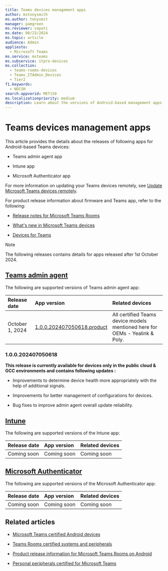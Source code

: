 ```yaml
---
title: Teams devices management apps
author: mstonysmith
ms.author: tonysmit
manager: pamgreen
ms.reviewer: vapati
ms.date: 08/23/2024
ms.topic: article
audience: Admin
appliesto:
  - Microsoft Teams
ms.service: msteams
ms.subservice: itpro-devices
ms.collection: 
  - teams-rooms-devices
  - Teams_ITAdmin_Devices
  - Tier2
f1.keywords: 
  - NOCSH
search.appverid: MET150
ms.localizationpriority: medium
description: Learn about the versions of Android-based management apps that are supported on Android-based Teams devices including the Teams admin agent app, the Intune app, and the Microsoft Authenticator app.
---
```

# Teams devices management apps

This article provides the details about the releases of following apps for Android-based Teams devices:

- Teams admin agent app
- Intune app

- Microsoft Authenticator app

For more information on updating your Teams devices remotely, see [Update Microsoft Teams devices remotely](/microsoftteams/devices/remote-update).

For product release information about firmware and Teams app, refer to the following:

- [Release notes for Microsoft Teams Rooms](/microsoftteams/rooms/rooms-release-note?tabs=Android)

- [What's new in Microsoft Teams devices](https://support.microsoft.com/office/what-s-new-in-microsoft-teams-devices-eabf4d81-acdd-4b23-afa1-9ee47bb7c5e2)

- [Devices for Teams](/microsoftteams/devices/teams-ip-phones#product-release-information-for-teams-phones)

> [!NOTE]
> The following releases contains details for apps released after 1st October 2024.
## [Teams admin agent](#tab/Agent)

The following are supported versions of Teams admin agent app:

|**Release date**|**App version**|**Related devices**|
|:-----|:-----|:-----|
|October 1, 2024|[1.0.0.202407050618.product](#100202407050618)|All certified Teams device models mentioned here for OEMs - Yealink & Poly.|

### 1.0.0.202407050618

**This release is currently available for devices only in the public cloud & GCC environments and contains following updates :** 

- Improvements to determine device health more appropriately with the help of additional signals.

- Improvements for better management of configurations for devices.

- Bug fixes to improve admin agent overall update reliability.

## [Intune](#tab/Intune)

The following are supported versions of the Intune app:

|**Release date**|**App version**|**Related devices**|
|:-----|:-----|:-----|
|Coming soon|Coming soon|Coming soon|

## [Microsoft Authenticator](#tab/Authenticator)

The following are supported versions of the Microsoft Authenticator app:

|**Release date**|**App version**|**Related devices**|
|:-----|:-----|:-----|
|Coming soon|Coming soon|Coming soon|

## Related articles
- [Microsoft Teams certified Android devices](/microsoftteams/devices/teams-ip-phones)
- [Teams Rooms certified systems and peripherals](/microsoftteams/rooms/certified-hardware?tabs=Windows#teams-rooms-for-android-certification-program)
- [Product release information for Microsoft Teams Rooms on Android](/microsoftteams/rooms/android-app-firmware)

- [Personal peripherals certified for Microsoft Teams](/microsoftteams/devices/usb-devices)
